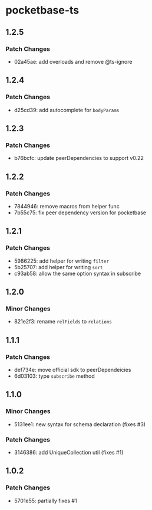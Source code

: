 # pocketbase-ts

## 1.2.5

### Patch Changes

-   02a45ae: add overloads and remove @ts-ignore

## 1.2.4

### Patch Changes

-   d25cd39: add autocomplete for `bodyParams`

## 1.2.3

### Patch Changes

-   b76bcfc: update peerDependencies to support v0.22

## 1.2.2

### Patch Changes

-   7844946: remove macros from helper func
-   7b55c75: fix peer dependency version for pocketbase

## 1.2.1

### Patch Changes

-   5986225: add helper for writing `filter`
-   5b25707: add helper for writing `sort`
-   c93ab58: allow the same option syntax in subscribe

## 1.2.0

### Minor Changes

-   821e2f3: rename `relFields` to `relations`

## 1.1.1

### Patch Changes

-   def734e: move official sdk to peerDependeicies
-   6d03103: type `subscribe` method

## 1.1.0

### Minor Changes

-   5131ee1: new syntax for schema declaration (fixes #3)

### Patch Changes

-   3146386: add UniqueCollection util (fixes #1)

## 1.0.2

### Patch Changes

-   5701e55: partially fixes #1
